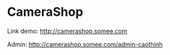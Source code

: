 # CameraShop
Link demo: http://camerashop.somee.com

Admin: http://camerashop.somee.com/admin-caothinh
